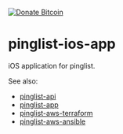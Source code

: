 [![Donate Bitcoin](https://img.shields.io/badge/donate-bitcoin-orange.svg)](https://richardknop.github.io/donate/)

# pinglist-ios-app

iOS application for pinglist.

See also:
- [pinglist-api](https://github.com/RichardKnop/pinglist-api)
- [pinglist-app](https://github.com/RichardKnop/pinglist-app)
- [pinglist-aws-terraform](https://github.com/RichardKnop/pinglist-aws-terraform)
- [pinglist-aws-ansible](https://github.com/RichardKnop/pinglist-aws-ansible)
